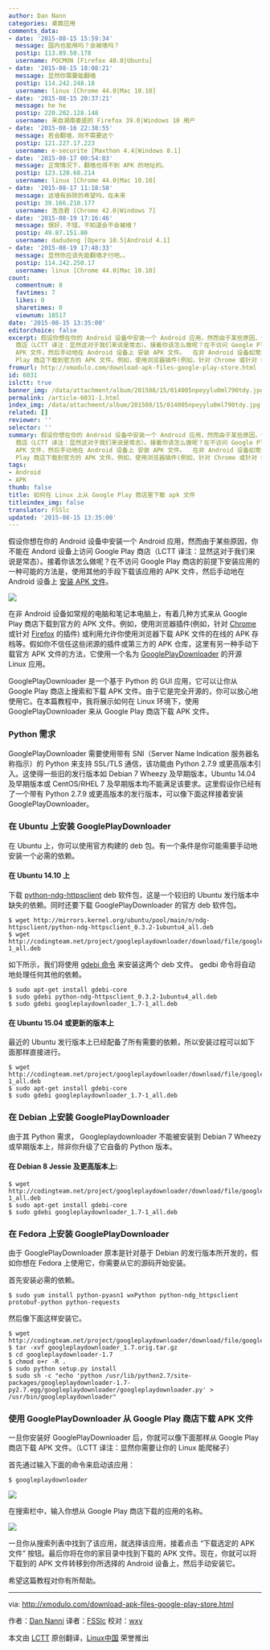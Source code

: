 ```yaml
---
author: Dan Nann
categories: 桌面应用
comments_data:
- date: '2015-08-15 15:59:34'
  message: 国内也能用吗？会被墙吗？
  postip: 113.89.50.178
  username: POCMON [Firefox 40.0|Ubuntu]
- date: '2015-08-15 18:08:21'
  message: 显然你需要能翻墙
  postip: 114.242.248.18
  username: linux [Chrome 44.0|Mac 10.10]
- date: '2015-08-15 20:37:21'
  message: he he
  postip: 220.202.128.148
  username: 来自湖南娄底的 Firefox 39.0|Windows 10 用户
- date: '2015-08-16 22:38:55'
  message: 若会翻墙，则不需要这个
  postip: 121.227.17.223
  username: e-securite [Maxthon 4.4|Windows 8.1]
- date: '2015-08-17 00:54:03'
  message: 正常情况下，翻墙也得不到 APK 的地址的。
  postip: 123.120.68.214
  username: linux [Chrome 44.0|Mac 10.10]
- date: '2015-08-17 11:18:58'
  message: 这墙有拆除的希望吗，在未来
  postip: 39.166.210.177
  username: 浩浩君 [Chrome 42.0|Windows 7]
- date: '2015-08-19 17:16:46'
  message: 很好，不错，不知道会不会被墙？
  postip: 49.87.151.80
  username: dadudeng [Opera 10.5|Android 4.1]
- date: '2015-08-19 17:48:33'
  message: 显然你应该先能翻墙才行吧。。
  postip: 114.242.250.17
  username: linux [Chrome 44.0|Mac 10.10]
count:
  commentnum: 8
  favtimes: 7
  likes: 0
  sharetimes: 0
  viewnum: 10517
date: '2015-08-15 13:35:00'
editorchoice: false
excerpt: 假设你想在你的 Android 设备中安装一个 Android 应用，然而由于某些原因，你不能在 Andord 设备上访问 Google Play
  商店（LCTT 译注：显然这对于我们来说是常态）。接着你该怎么做呢？在不访问 Google Play 商店的前提下安装应用的一种可能的方法是，使用其他的手段下载该应用的
  APK 文件，然后手动地在 Android 设备上 安装 APK 文件。  在非 Android 设备如常规的电脑和笔记本电脑上，有着几种方式来从 Google
  Play 商店下载到官方的 APK 文件。例如，使用浏览器插件(例如，针对 Chrome 或针对 Firefox 的插件) 或利用允许你使用浏览器
fromurl: http://xmodulo.com/download-apk-files-google-play-store.html
id: 6031
islctt: true
banner_img: /data/attachment/album/201508/15/014005npeyylu0ml790tdy.jpg
permalink: /article-6031-1.html
index_img: /data/attachment/album/201508/15/014005npeyylu0ml790tdy.jpg.thumb.jpg
related: []
reviewer: ''
selector: ''
summary: 假设你想在你的 Android 设备中安装一个 Android 应用，然而由于某些原因，你不能在 Andord 设备上访问 Google Play
  商店（LCTT 译注：显然这对于我们来说是常态）。接着你该怎么做呢？在不访问 Google Play 商店的前提下安装应用的一种可能的方法是，使用其他的手段下载该应用的
  APK 文件，然后手动地在 Android 设备上 安装 APK 文件。  在非 Android 设备如常规的电脑和笔记本电脑上，有着几种方式来从 Google
  Play 商店下载到官方的 APK 文件。例如，使用浏览器插件(例如，针对 Chrome 或针对 Firefox 的插件) 或利用允许你使用浏览器
tags:
- Android
- APK
thumb: false
title: 如何在 Linux 上从 Google Play 商店里下载 apk 文件
titleindex_img: false
translator: FSSlc
updated: '2015-08-15 13:35:00'
---
```


假设你想在你的 Android 设备中安装一个 Android 应用，然而由于某些原因，你不能在 Andord 设备上访问 Google Play 商店（LCTT 译注：显然这对于我们来说是常态）。接着你该怎么做呢？在不访问 Google Play 商店的前提下安装应用的一种可能的方法是，使用其他的手段下载该应用的 APK 文件，然后手动地在 Android 设备上 [安装 APK 文件](http://xmodulo.com/how-to-install-apk-file-on-android-phone-or-tablet.html)。


![](/data/attachment/album/201508/15/014005npeyylu0ml790tdy.jpg)


在非 Android 设备如常规的电脑和笔记本电脑上，有着几种方式来从 Google Play 商店下载到官方的 APK 文件。例如，使用浏览器插件(例如，针对 [Chrome](https://chrome.google.com/webstore/detail/apk-downloader/cgihflhdpokeobcfimliamffejfnmfii) 或针对 [Firefox](https://addons.mozilla.org/en-us/firefox/addon/apk-downloader/) 的插件) 或利用允许你使用浏览器下载 APK 文件的在线的 APK 存档等。假如你不信任这些闭源的插件或第三方的 APK 仓库，这里有另一种手动下载官方 APK 文件的方法，它使用一个名为 [GooglePlayDownloader](http://codingteam.net/project/googleplaydownloader) 的开源 Linux 应用。


GooglePlayDownloader 是一个基于 Python 的 GUI 应用，它可以让你从 Google Play 商店上搜索和下载 APK 文件。由于它是完全开源的，你可以放心地使用它。在本篇教程中，我将展示如何在 Linux 环境下，使用 GooglePlayDownloader 来从 Google Play 商店下载 APK 文件。


### Python 需求


GooglePlayDownloader 需要使用带有 SNI（Server Name Indication 服务器名称指示）的 Python 来支持 SSL/TLS 通信，该功能由 Python 2.7.9 或更高版本引入。这使得一些旧的发行版本如 Debian 7 Wheezy 及早期版本，Ubuntu 14.04 及早期版本或 CentOS/RHEL 7 及早期版本均不能满足该要求。这里假设你已经有了一个带有 Python 2.7.9 或更高版本的发行版本，可以像下面这样接着安装 GooglePlayDownloader。


### 在 Ubuntu 上安装 GooglePlayDownloader


在 Ubuntu 上，你可以使用官方构建的 deb 包。有一个条件是你可能需要手动地安装一个必需的依赖。


#### 在 Ubuntu 14.10 上


下载 [python-ndg-httpsclient](http://packages.ubuntu.com/vivid/python-ndg-httpsclient) deb 软件包，这是一个较旧的 Ubuntu 发行版本中缺失的依赖。同时还要下载 GooglePlayDownloader 的官方 deb 软件包。



```
$ wget http://mirrors.kernel.org/ubuntu/pool/main/n/ndg-httpsclient/python-ndg-httpsclient_0.3.2-1ubuntu4_all.deb
$ wget http://codingteam.net/project/googleplaydownloader/download/file/googleplaydownloader_1.7-1_all.deb

```

如下所示，我们将使用 [gdebi 命令](http://xmodulo.com/how-to-install-deb-file-with-dependencies.html) 来安装这两个 deb 文件。 gedbi 命令将自动地处理任何其他的依赖。



```
$ sudo apt-get install gdebi-core
$ sudo gdebi python-ndg-httpsclient_0.3.2-1ubuntu4_all.deb
$ sudo gdebi googleplaydownloader_1.7-1_all.deb

```

#### 在 Ubuntu 15.04 或更新的版本上


最近的 Ubuntu 发行版本上已经配备了所有需要的依赖，所以安装过程可以如下面那样直接进行。



```
$ wget http://codingteam.net/project/googleplaydownloader/download/file/googleplaydownloader_1.7-1_all.deb
$ sudo apt-get install gdebi-core
$ sudo gdebi googleplaydownloader_1.7-1_all.deb

```

### 在 Debian 上安装 GooglePlayDownloader


由于其 Python 需求， Googleplaydownloader 不能被安装到 Debian 7 Wheezy 或早期版本上，除非你升级了它自备的 Python 版本。


#### 在 Debian 8 Jessie 及更高版本上:



```
$ wget http://codingteam.net/project/googleplaydownloader/download/file/googleplaydownloader_1.7-1_all.deb
$ sudo apt-get install gdebi-core
$ sudo gdebi googleplaydownloader_1.7-1_all.deb

```

### 在 Fedora 上安装 GooglePlayDownloader


由于 GooglePlayDownloader 原本是针对基于 Debian 的发行版本所开发的，假如你想在 Fedora 上使用它，你需要从它的源码开始安装。


首先安装必需的依赖。



```
$ sudo yum install python-pyasn1 wxPython python-ndg_httpsclient protobuf-python python-requests

```

然后像下面这样安装它。



```
$ wget http://codingteam.net/project/googleplaydownloader/download/file/googleplaydownloader_1.7.orig.tar.gz
$ tar -xvf googleplaydownloader_1.7.orig.tar.gz
$ cd googleplaydownloader-1.7
$ chmod o+r -R .
$ sudo python setup.py install
$ sudo sh -c "echo 'python /usr/lib/python2.7/site-packages/googleplaydownloader-1.7-py2.7.egg/googleplaydownloader/googleplaydownloader.py' > /usr/bin/googleplaydownloader"

```

### 使用 GooglePlayDownloader 从 Google Play 商店下载 APK 文件


一旦你安装好 GooglePlayDownloader 后，你就可以像下面那样从 Google Play 商店下载 APK 文件。（LCTT 译注：显然你需要让你的 Linux 能爬梯子）


首先通过输入下面的命令来启动该应用：



```
$ googleplaydownloader

```

![](/data/attachment/album/201508/15/014008fu10gr1w1do000oo.jpg)


在搜索栏中，输入你想从 Google Play 商店下载的应用的名称。


![](/data/attachment/album/201508/15/014009d6kv362371hhhz3b.jpg)


一旦你从搜索列表中找到了该应用，就选择该应用，接着点击 “下载选定的 APK 文件” 按钮。最后你将在你的家目录中找到下载的 APK 文件。现在，你就可以将下载到的 APK 文件转移到你所选择的 Android 设备上，然后手动安装它。


希望这篇教程对你有所帮助。




---


via: <http://xmodulo.com/download-apk-files-google-play-store.html>


作者：[Dan Nanni](http://xmodulo.com/author/nanni) 译者：[FSSlc](https://github.com/FSSlc) 校对：[wxy](https://github.com/wxy)


本文由 [LCTT](https://github.com/LCTT/TranslateProject) 原创翻译，[Linux中国](https://linux.cn/) 荣誉推出